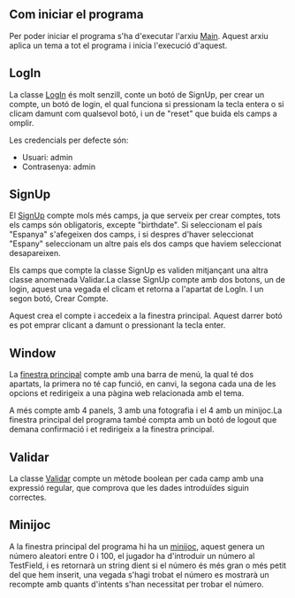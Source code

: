 ## Com iniciar el programa
Per poder iniciar el programa s'ha d'executar l'arxiu [Main](./src/Main.java). Aquest arxiu aplica un tema a tot el programa i inicia l'execució d'aquest.

## LogIn
La classe [LogIn](./src/LogIn.java) és molt senzill, conte un botó de SignUp, per crear un compte, un botó de login, el qual funciona si pressionam la tecla entera o si clicam damunt com qualsevol botó, i un de "reset" que buida els camps a omplir.

Les credencials per defecte són:
- Usuari: admin
- Contrasenya: admin

## SignUp
El [SignUp](./src/SignUp.java) compte mols més camps, ja que serveix per crear comptes, tots els camps són obligatoris, excepte "birthdate". Si seleccionam el país "Espanya" s'afegeixen dos camps, i si despres d'haver seleccionat "Espany" seleccionam un altre pais els dos camps que haviem seleccionat desapareixen.

Els camps que compte la classe SignUp es validen mitjançant una altra classe anomenada Validar.La classe SignUp compte amb dos botons, un de login, aquest una vegada el clicam et retorna a l'apartat de LogIn. I un segon botó, Crear Compte. 

Aquest crea el compte i accedeix a la finestra principal. Aquest darrer botó es pot emprar clicant a damunt o pressionant la tecla enter.

## Window
La [finestra principal](./src/Window.java) compte amb una barra de menú, la qual té dos apartats, la primera no té cap funció, en canvi, la segona cada una de les opcions et redirigeix a una pàgina web relacionada amb el tema. 

A més compte amb 4 panels, 3 amb una fotografia i el 4 amb un minijoc.La finestra principal del programa també compta amb un botó de logout que demana confirmació i et redirigeix a la finestra principal.

## Validar
La classe [Validar](./src/Validar.java) compte un mètode boolean per cada camp amb una expressió regular, que comprova que les dades introduïdes siguin correctes.

## Minijoc
A la finestra principal del programa hi ha un [minijoc](./src/GuessGamePanel.java), aquest genera un número aleatori entre 0 i 100, el jugador ha d'introduir un número al TestField, i es retornarà un string dient si el número és més gran o més petit del que hem inserit, una vegada s'hagi trobat el número es mostrarà un recompte amb quants d'intents s'han necessitat per trobar el número.